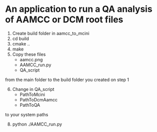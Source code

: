# An application to run a QA analysis of AAMCC or DCM root files

1. Create build folder in aamcc_to_mcini
2. cd build
3. cmake ..
4. make
5. Copy these files
    * aamcc.png
    * AAMCC_run.py
    * QA_script

from the main folder to the build folder you created on step 1

6. Change in QA_script
    * PathToMcini
    * PathToDcmAamcc
    * PathToQA

to your system paths 

8. python ./AAMCC_run.py
